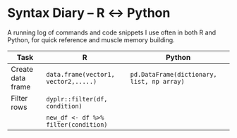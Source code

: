 # Syntax Diary – R ↔︎ Python

A running log of commands and code snippets I use often in both R and Python, for quick reference and muscle memory building.

| Task               | R                                       | Python                                   |
|--------------------|-----------------------------------------|------------------------------------------|
| Create data frame  | `data.frame(vector1, vector2,.....)`    |`pd.DataFrame(dictionary, list, np array)`|
| Filter rows        | `dyplr::filter(df, condition)`          |                                          |
|                    | `new_df <- df %>% filter(condition)`    |                                          |